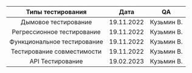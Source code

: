 | Типы тестирования | Дата | QA |
|:------------:|:-------------:|:-----:|
| Дымовое тестирование | 19.11.2022 | Кузьмин В. |
| Регрессионное тестирование | 19.11.2022 | Кузьмин В. |
| Функциональное тестирование | 19.11.2022 | Кузьмин В. |
| Тестирование совместимости | 19.11.2022 | Кузьмин В. |
| API Тестирование | 19.02.2023 | Кузьмин В. |
